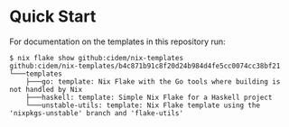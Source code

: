 # Quick Start

For documentation on the templates in this repository run:

```shell
$ nix flake show github:cidem/nix-templates
github:cidem/nix-templates/b4c871b91c8f20d24b984d4fe5cc0074cc38bf21
└───templates
    ├───go: template: Nix Flake with the Go tools where building is not handled by Nix
    ├───haskell: template: Simple Nix Flake for a Haskell project
    └───unstable-utils: template: Nix Flake template using the 'nixpkgs-unstable' branch and 'flake-utils'
```
